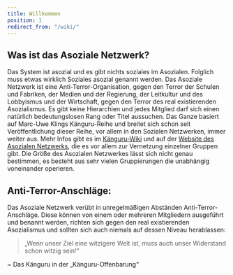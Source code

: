 ```yaml
---
title: Willkommen
position: 1
redirect_from: "/wiki/"
---
```


## Was ist das Asoziale Netzwerk?

Das System ist asozial und es gibt nichts soziales im Asozialen. Folglich muss etwas wirklich Soziales asozial genannt werden. Das Asoziale Netzwerk ist eine Anti-Terror-Organisation, gegen den Terror der Schulen und Fabriken, der Medien und der Regierung, der Leitkultur und des Lobbyismus und der Wirtschaft, gegen den Terror des real existierenden Asozialismus. Es gibt keine Hierarchien und jedes Mitglied darf sich einen natürlich bedeutungslosen Rang oder Titel aussuchen.
Das Ganze basiert auf Marc-Uwe Klings Känguru-Reihe und breitet sich schon seit Veröffentlichung dieser Reihe, vor allem in den Sozialen Netzwerken, immer weiter aus. 
Mehr Infos gibt es im [Känguru-Wiki](https://die-kaenguru-chroniken.fandom.com/wiki/Das_Kaenguru_Wiki) und auf der [Website des Asozialen Netzwerks](https://asozialesnetzwerk.github.io/), die es vor allem zur Vernetzung einzelner Gruppen gibt. Die Größe des Asozialen Netzwerkes lässt sich nicht genau bestimmen, es besteht aus sehr vielen Gruppierungen die unabhängig voneinander operieren.


## Anti-Terror-Anschläge:

Das Asoziale Netzwerk verübt in unregelmäßigen Abständen Anti-Terror-Anschläge. Diese können von einem oder mehreren Mitgliedern ausgeführt und benannt werden, richten sich gegen den real existierenden Asozialismus und sollten sich auch niemals auf dessen Niveau herablassen:

>„Wenn unser Ziel eine witzigere Welt ist, muss auch unser Widerstand schon witzig sein!“

~ Das Känguru in der „Känguru-Offenbarung“
